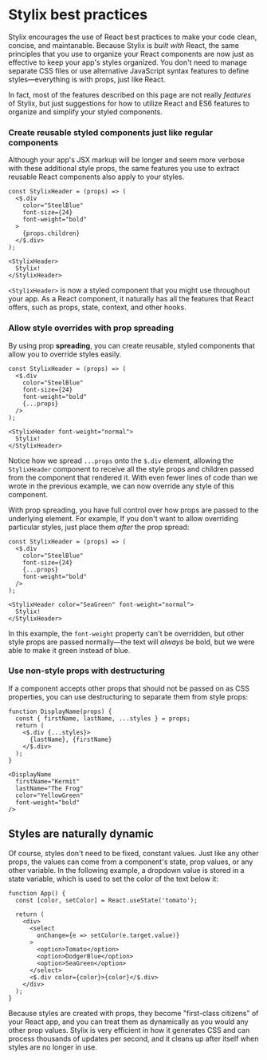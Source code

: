 # Stylix best practices

Stylix encourages the use of React best practices to make your code clean, concise, and maintanable. Because Stylix is *built with* React, the same principles that you use to organize your React components are now just as effective to keep your app's styles organized. You don't need to manage separate CSS files or use alternative JavaScript syntax features to define styles—everything is with props, just like React.

In fact, most of the features described on this page are not really *features* of Stylix, but just suggestions for how to utilize React and ES6 features to organize and simplify your styled components.

### Create reusable styled components just like regular components

Although your app's JSX markup will be longer and seem more verbose with these additional style props, the same features you use to extract reusable React components also apply to your styles.

```tsx-render
const StylixHeader = (props) => (
  <$.div 
    color="SteelBlue"
    font-size={24}
    font-weight="bold" 
  >
    {props.children}
  </$.div>
);

<StylixHeader>
  Stylix!
</StylixHeader>
```

`<StylixHeader>` is now a styled component that you might use throughout your app. As a React component, it naturally has all the features that React offers, such as props, state, context, and other hooks. 

### Allow style overrides with prop spreading

By using prop **spreading**, you can create reusable, styled components that allow you to override styles easily. 

```tsx-render
const StylixHeader = (props) => (
  <$.div 
    color="SteelBlue"
    font-size={24}
    font-weight="bold" 
    {...props}
  />
);

<StylixHeader font-weight="normal">
  Stylix!
</StylixHeader>
```

Notice how we spread `...props` onto the `$.div` element, allowing the `StylixHeader` component to receive all the style props and children passed from the component that rendered it. With even fewer lines of code than we wrote in the previous example, we can now override any style of this component.

With prop spreading, you have full control over how props are passed to the underlying element. For example, If you don't want to allow overriding particular styles, just place them *after* the prop spread:

```tsx-render
const StylixHeader = (props) => (
  <$.div 
    color="SteelBlue"
    font-size={24}
    {...props}
    font-weight="bold"
  />
);

<StylixHeader color="SeaGreen" font-weight="normal">
  Stylix!
</StylixHeader>
```

In this example, the `font-weight` property can't be overridden, but other style props are passed normally—the text will *always* be bold, but we were able to make it green instead of blue.

### Use non-style props with **destructuring**

If a component accepts other props that should not be passed on as CSS properties, you can use destructuring to separate them from style props:

```tsx-render
function DisplayName(props) {
  const { firstName, lastName, ...styles } = props;
  return (
    <$.div {...styles}>
      {lastName}, {firstName}
    </$.div>
  );
}

<DisplayName 
  firstName="Kermit"
  lastName="The Frog"
  color="YellowGreen"
  font-weight="bold"
/>
```


## Styles are naturally dynamic
Of course, styles don't need to be fixed, constant values. Just like any other props, the values can come from a component's state, prop values, or any other variable. In the following example, a dropdown value is stored in a state variable, which is used to set the color of the text below it:

```tsx-render-app
function App() {
  const [color, setColor] = React.useState('tomato');

  return (
    <div>
      <select 
        onChange={e => setColor(e.target.value)}
      >
        <option>Tomato</option>
        <option>DodgerBlue</option>
        <option>SeaGreen</option>
      </select>
      <$.div color={color}>{color}</$.div>
    </div>
  );
}
```

Because styles are created with props, they become "first-class citizens" of your React app, and you can treat them as dynamically as you would any other prop values. Stylix is very efficient in how it generates CSS and can process thousands of updates per second, and it cleans up after itself when styles are no longer in use.
